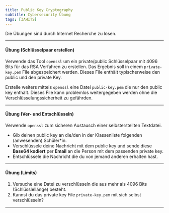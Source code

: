```yaml
---
title: Public Key Cryptography
subtitle: Cybersecurity Übung
tags: [3AHITS]
---
```


Die Übungen sind durch Internet Recherche zu lösen.

---

#### Übung (Schlüsselpaar erstellen)

Verwende das Tool `openssl` um ein private/public Schlüsselpaar mit 4096 Bits für das RSA Verfahren  zu erstellen. Das Ergebnis soll in einem `private-key.pem` File abgespeichert werden. Dieses File enthält typischerweise den public und den private Key.

Erstelle weiters mittels `openssl` eine Datei `public-key.pem` die nur den public key enthält. Dieses File kann problemlos weitergegeben werden ohne die Verschlüsselungssicherheit zu gefährden.

---

#### Übung (Ver- und Entschlüsseln)

Verwende `openssl` zum sicheren Austausch einer selbsterstellten Textdatei. 

- Gib deinen public key an die/den in der Klassenliste folgenden (anwesenden) Schüler*in.
- Verschlüssele deine Nachricht mit dem public key und sende diese **Base64 kodiert** per **Email** an die Person mit dem passenden private key. 
- Entschlüssele die Nachricht die du von jemand anderen erhalten hast.

---

#### Übung (Limits)

1. Versuche eine Datei zu verschlüsseln die aus mehr als 4096 Bits (Schlüsslellänge) besteht.
2. Kannst du das private key File `private-key.pem` mit sich selbst verschlüsseln?

---
